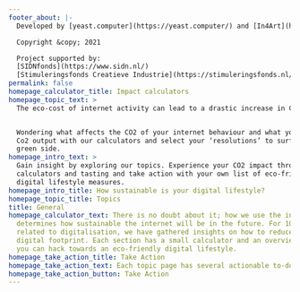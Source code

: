 ```yaml
---
footer_about: |-
  Developed by [yeast.computer](https://yeast.computer/) and [In4Art](https://www.in4art.eu/) to explore the invisible impacts of our digital lifestyle.

  Copyright &copy; 2021

  Project supported by:
  [SIDNfonds](https://www.sidn.nl/)
  [Stimuleringsfonds Creatieve Industrie](https://stimuleringsfonds.nl/)
permalink: false
homepage_calculator_title: Impact calculators
homepage_topic_text: >
  The eco-cost of internet activity can lead to a drastic increase in CO2 emissions over the next 10 years. An increase, while we so desperately need a decrease.


  Wondering what affects the CO2 of your internet behaviour and what you can do about it? Read our topic pages, calculate your
  Co2 output with our calculators and select your ‘resolutions’ to surf on the
  green side.
homepage_intro_text: >
  Gain insight by exploring our topics. Experience your CO2 impact through our
  calculators and tasting and take action with your own list of eco-friendly
  digital lifestyle measures.
homepage_intro_title: How sustainable is your digital lifestyle?
homepage_topic_title: Topics
title: General
homepage_calculator_text: There is no doubt about it; how we use the internet
  determines how sustainable the internet will be in the future. For 10 topics
  related to digitalisation, we have gathered insights on how to reduce your
  digital footprint. Each section has a small calculator and an overview of ways
  you can hack towards an eco-friendly digital lifestyle.
homepage_take_action_title: Take Action
homepage_take_action_text: Each topic page has several actionable to-do’s you could try out! Visit the [Take Action](/en/take-action) page to generate your battleplan!
homepage_take_action_button: Take Action
---
```

